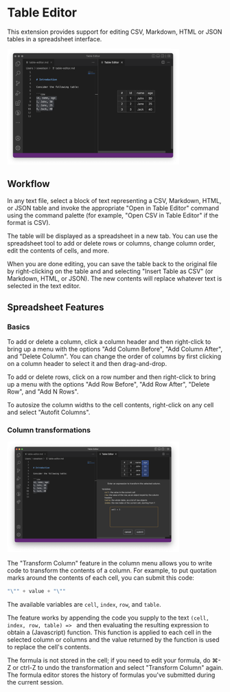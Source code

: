 # Table Editor

This extension provides support for editing CSV, Markdown, HTML or JSON tables in a spreadsheet interface.

<img width="400" src="assets/demo.png">

## Workflow

In any text file, select a block of text representing a CSV, Markdown, HTML, or JSON table and invoke the appropriate "Open in Table Editor" command using the command palette (for example, "Open CSV in Table Editor" if the format is CSV). 

The table will be displayed as a spreadsheet in a new tab. You can use the spreadsheet tool to add or delete rows or columns, change column order, edit the contents of cells, and more.

When you are done editing, you can save the table back to the original file by right-clicking on the table and and selecting "Insert Table as CSV" (or Markdown, HTML, or JSON). The new contents will replace whatever text is selected in the text editor.

## Spreadsheet Features

### Basics

To add or delete a column, click a column header and then right-click to bring up a menu with the options "Add Column Before", "Add Column After", and "Delete Column". You can change the order of columns by first clicking on a column header to select it and then drag-and-drop.

To add or delete rows, click on a row number and then right-click to bring up a menu with the options "Add Row Before", "Add Row After", "Delete Row", and "Add N Rows".

To autosize the column widths to the cell contents, right-click on any cell and select "Autofit Columns".

### Column transformations

<img width="400" src="assets/demo-transform.png">

The "Transform Column" feature in the column menu allows you to write code to transform the contents of a column. For example, to put quotation marks around the contents of each cell, you can submit this code:

```javascript
"\"" + value + "\""
```
The available variables are `cell`, `index`, `row`, and `table`.

The feature works by appending the code you supply to the text `(cell, index, row, table) => ` and then evaluating the resulting expression to obtain a (Javascript) function. This function is applied to each cell in the selected column or columns and the value returned by the function is used to replace the cell's contents.

The formula is not stored in the cell; if you need to edit your formula, do ⌘-Z or ctrl-Z to undo the transformation and select "Transform Column" again. The formula editor stores the history of formulas you've submitted during the current session.